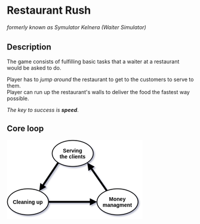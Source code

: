 # Restaurant Rush
###### formerly known as *Symulator Kelnera (Waiter Simulator)*

## Description

The game consists of fulfilling basic tasks that a waiter at a restaurant would be asked to do.

Player has to *jump around* the restaurant to get to the customers to serve to them.\
Player can run up the restaurant's walls to deliver the food the fastest way possible.

*The key to success is **speed***.

## Core loop

![core loop diagram](core-loop.png)


